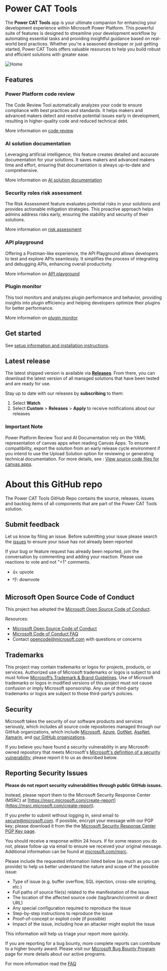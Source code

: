 # Power CAT Tools

The **Power CAT Tools** app is your ultimate companion for enhancing your development experience within Microsoft Power Platform. This powerful suite of features is designed to streamline your development workflow by automating essential tasks and providing insightful guidance based on real-world best practices. Whether you're a seasoned developer or just getting started, Power CAT Tools offers valuable resources to help you build robust and efficient solutions with greater ease.

![Home](https://github.com/user-attachments/assets/55eeb901-60d4-454d-85d5-660e504be61c)

## Features

### Power Platform code review
The Code Review Tool automatically analyzes your code to ensure compliance with best practices and standards. It helps makers and advanced makers detect and resolve potential issues early in development, resulting in higher-quality code and reduced technical debt.

More information on [code review](CODE_REVIEW.md)

### AI solution documentation

Leveraging artificial intelligence, this feature creates detailed and accurate documentation for your solutions. It saves makers and advanced makers time and effort, ensuring that documentation is always up-to-date and comprehensive.

More information on [AI solution documentation](AI_DOCUMENTATION.md)

### Security roles risk assessment

The Risk Assessment feature evaluates potential risks in your solutions and provides actionable mitigation strategies. This proactive approach helps admins address risks early, ensuring the stability and security of their solutions.

More information on [risk assessment](RISK_ASSESSMENT.md)

### API playground

Offering a Postman-like experience, the API Playground allows developers to test and explore APIs seamlessly. It simplifies the process of integrating and debugging APIs, enhancing overall productivity.

More information on [API playground](https://learn.microsoft.com/power-apps/maker/data-platform/dataverse-accelerator/api-playground)

### Plugin monitor

This tool monitors and analyzes plugin performance and behavior, providing insights into plugin efficiency and helping developers optimize their plugins for better performance. 

More information on [plugin monitor](https://learn.microsoft.com/power-apps/maker/data-platform/dataverse-accelerator/plugin-monitoring)

## Get started

See [setup information and installation instructions](./SETUP.md). 

## Latest release

The latest shipped version is available via **[Releases](https://github.com/microsoft/Power-CAT-Tools/releases)**. From there, you can download the latest version of all managed solutions that have been tested and are ready for use. 

Stay up to date with our releases by **subscribing** to them: 
1. Select **Watch**
2. Select **Custom** > **Releases** > **Apply** to receive notifications about our releases

### Important Note
Power Platform Review Tool and AI Documentation rely on the YAML representation of canvas apps when reading Canvas Apps. To ensure compatibility, export the solution from an early release cycle environment if you intend to use the Upload Solution option for reviewing or generating technical documentation.
For more details, see : [View source code files for canvas apps](https://learn.microsoft.com/en-us/power-apps/maker/canvas-apps/power-apps-yaml).

# About this GitHub repo

The Power CAT Tools GitHub Repo contains the source, releases, issues and backlog items of all components that are part of the Power CAT Tools solution.

## Submit feedback

Let us know by filing an issue. 
Before submitting your issue please search the [issues](https://github.com/microsoft/Power-CAT-Tools/issues) to ensure your issue has not already been reported

If your bug or feature request has already been reported, join the conversation by commenting and adding your reaction. Please use reactions to vote and not "+1" comments.
- 👍: upvote
- 👎: downvote

## Microsoft Open Source Code of Conduct

This project has adopted the [Microsoft Open Source Code of Conduct](https://opensource.microsoft.com/codeofconduct/).

Resources:

- [Microsoft Open Source Code of Conduct](https://opensource.microsoft.com/codeofconduct/)
- [Microsoft Code of Conduct FAQ](https://opensource.microsoft.com/codeofconduct/faq/)
- Contact [opencode@microsoft.com](mailto:opencode@microsoft.com) with questions or concerns

## Trademarks 

This project may contain trademarks or logos for projects, products, or services. Authorized use of Microsoft trademarks or logos is subject to and must follow [Microsoft’s Trademark & Brand Guidelines](https://www.microsoft.com/en-us/legal/intellectualproperty/trademarks/usage/general). Use of Microsoft trademarks or logos in modified versions of this project must not cause confusion or imply Microsoft sponsorship. Any use of third-party trademarks or logos are subject to those third-party’s policies.

## Security

Microsoft takes the security of our software products and services seriously, which includes all source code repositories managed through our GitHub organizations, which include [Microsoft](https://github.com/Microsoft), [Azure](https://github.com/Azure), [DotNet](https://github.com/dotnet), [AspNet](https://github.com/aspnet), [Xamarin](https://github.com/xamarin), and [our GitHub organizations](https://opensource.microsoft.com/).

If you believe you have found a security vulnerability in any Microsoft-owned repository that meets Microsoft's [Microsoft's definition of a security vulnerability](https://docs.microsoft.com/en-us/previous-versions/tn-archive/cc751383(v=technet.10)), please report it to us as described below.

## Reporting Security Issues

**Please do not report security vulnerabilities through public GitHub issues.**

Instead, please report them to the Microsoft Security Response Center (MSRC) at [https://msrc.microsoft.com/create-report](https://msrc.microsoft.com/create-report).

If you prefer to submit without logging in, send email to [secure@microsoft.com](mailto:secure@microsoft.com).  If possible, encrypt your message with our PGP key; please download it from the the [Microsoft Security Response Center PGP Key page](https://www.microsoft.com/en-us/msrc/pgp-key-msrc).

You should receive a response within 24 hours. If for some reason you do not, please follow up via email to ensure we received your original message. Additional information can be found at [microsoft.com/msrc](https://www.microsoft.com/msrc).

Please include the requested information listed below (as much as you can provide) to help us better understand the nature and scope of the possible issue:

  * Type of issue (e.g. buffer overflow, SQL injection, cross-site scripting, etc.)
  * Full paths of source file(s) related to the manifestation of the issue
  * The location of the affected source code (tag/branch/commit or direct URL)
  * Any special configuration required to reproduce the issue
  * Step-by-step instructions to reproduce the issue
  * Proof-of-concept or exploit code (if possible)
  * Impact of the issue, including how an attacker might exploit the issue

This information will help us triage your report more quickly.

If you are reporting for a bug bounty, more complete reports can contribute to a higher bounty award. Please visit our [Microsoft Bug Bounty Program](https://microsoft.com/msrc/bounty) page for more details about our active programs.

For more information read the [FAQ](./FAQ.md)
